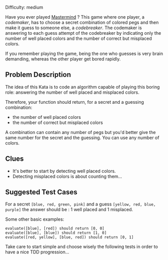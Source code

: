 Difficulty: medium

Have you ever played
[Mastermind](https://en.wikipedia.org/wiki/Mastermind_(board_game)) ? This game
where one player, a _codemaker_, has to choose a secret combination of colored pegs
and then make it guess to someone else, a _codebreaker_.  The codemaker is
answering to each guess attempt of the codebreaker by indicating only the number of
well placed colors and the number of correct but misplaced colors.

If you remember playing the game, being the one who guesses is very brain
demanding, whereas the other player get bored rapidly.

## Problem Description

The idea of this Kata is to code an algorithm capable of playing this boring
role: answering the number of well placed and misplaced colors.

Therefore, your function should return, for a secret and a guessing combination:  

- the number of well placed colors
- the number of correct but misplaced colors

A combination can contain any number of pegs but you'd better give the same
number for the secret and the guessing. You can use any number of colors.

## Clues

* It's better to start by detecting well placed colors.
* Detecting misplaced colors is about counting them…

## Suggested Test Cases

For a secret `[blue, red, green, pink]` and a guess `[yellow, red, blue, purple]`
the answer should be : 1 well placed and 1 misplaced.

Some other basic examples:

    evaluate([blue], [red]) should return [0, 0]  
    evaluate([blue], [blue]) should return [1, 0]  
    evaluate([red, yellow], [blue, red]) should return [0, 1]  

Take care to start simple and choose wisely the following tests in order to
have a nice TDD progression…
